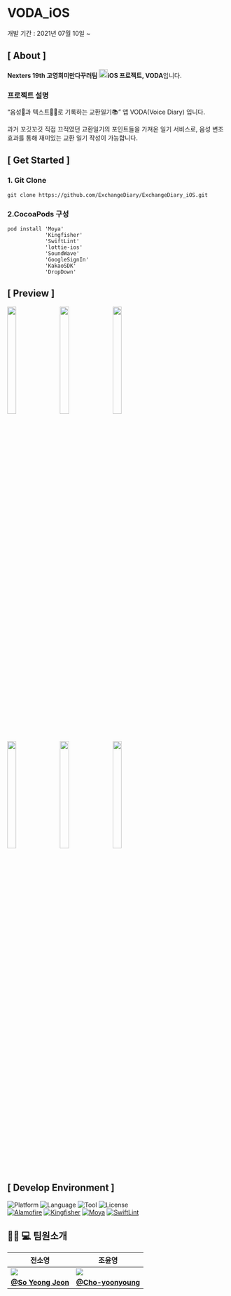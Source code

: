 # VODA_iOS
개발 기간 : 2021년 07월 10일  ~

## [ About ]
**Nexters 19th 고영희미만다꾸러팀 <img src="https://user-images.githubusercontent.com/39231606/123516779-c9b08180-d6d8-11eb-96be-1c3d9dc3ce9c.png" width=20px alt="_"/>iOS 프로젝트, VODA**입니다.  

### 프로젝트 설명
“음성🎤과 텍스트✍🏻로 기록하는 교환일기📚” 앱 VODA(Voice Diary) 입니다. 

과거 꼬깃꼬깃 직접 끄적였던 교환일기의 포인트들을 가져온 일기 서비스로, 음성 변조 효과를 통해 재미있는 교환 일기 작성이 가능합니다. 

## [ Get Started ]

### 1. Git Clone
  ```
  git clone https://github.com/ExchangeDiary/ExchangeDiary_iOS.git
  ```
### 2.CocoaPods 구성
  ```
  pod install 'Moya'
              'Kingfisher'
              'SwiftLint'
              'lottie-ios'
              'SoundWave'
              'GoogleSignIn'
              'KakaoSDK'
              'DropDown'
  ```

## [ Preview ]
<img src = "https://user-images.githubusercontent.com/61855905/148387640-5212b48e-0020-4e53-8c34-025382cb9165.png" width="20%" height="25%">&nbsp; &nbsp; &nbsp;<img src = "https://user-images.githubusercontent.com/61855905/148387984-c5892f26-f6c7-4e05-ac73-0ac27696779a.png" width="20%" height="25%">&nbsp; &nbsp; &nbsp;<img src = "https://user-images.githubusercontent.com/61855905/148388036-53825703-ec85-4910-925c-ce61af90a40a.png" width="20%" height="25%">

<img src = "https://user-images.githubusercontent.com/61855905/148388100-3fda73d3-44ba-418b-9daf-08d0dbe62c28.png" width="20%" height="25%">&nbsp; &nbsp; &nbsp;<img src = "https://user-images.githubusercontent.com/61855905/148388114-8e087708-78be-4746-9274-cb92001b5dae.png" width="20%" height="25%">&nbsp; &nbsp; &nbsp;<img src = "https://user-images.githubusercontent.com/61855905/148388179-f28b37b3-cab9-4b73-8c61-c6bf49fcd03b.png" width="20%" height="25%">



## [ Develop Environment ]  
![Platform](https://img.shields.io/badge/version-iOS15-green)
![Language](https://img.shields.io/badge/language-swift-orange)
![Tool](https://img.shields.io/badge/Xcode-12.5.1-red)
![License](https://img.shields.io/cocoapods/l/BadgeHub.svg?style=flat)
<br/>
[![Alamofire](https://img.shields.io/badge/Alamofire-4.9.1-brightgreen)](https://github.com/Alamofire/Alamofire)
[![Kingfisher](https://img.shields.io/badge/Kingfisher-5.15.8-green)](https://github.com/onevcat/Kingfisher)
[![Moya](https://img.shields.io/badge/Moya-13.0.1-yellow)](https://github.com/Moya/Moya)
[![SwiftLint](https://img.shields.io/badge/SwiftLint-0.43.1-blue)](https://github.com/realm/SwiftLint)

## 🧑🏻 💻 팀원소개
| 전소영 | 조윤영 |
| -------- | -------- | 
| <img src="https://avatars.githubusercontent.com/u/61855905?size=200">    | <img src="https://avatars.githubusercontent.com/u/39290117?size=200"> | 
|[**@So Yeong Jeon**](https://github.com/jeon-soyeong) |[**@Cho-yoonyoung**](https://github.com/Choyoonyoung98)  | 

